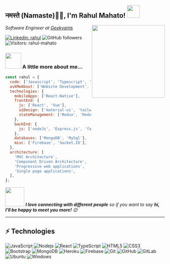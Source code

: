 <h2>नमस्ते (Namaste)🙏🏻, I'm Rahul Mahato! <img src="https://media.giphy.com/media/AOXNxxIJuBQdNTBblp/source.gif" width="40"></h2>
<img align='right' src="https://media.giphy.com/media/3qYvlcgnIka1ayPbqB/source.gif" width="230">
<p><em>Software Engineer at <a href="https://geekyants.com/" target="_blank">Geekyants</a>
</em></p>


[![Linkedin: rahul](https://img.shields.io/badge/-rahul-blue?style=flat-square&logo=Linkedin&logoColor=white&link=https://www.linkedin.com/in/rahul-mahato/)](https://www.linkedin.com/in/rahul-mahato/)
![GitHub followers](https://img.shields.io/github/followers/rahul-mahato?label=Follow&style=social)
![Visitors: rahul-mahato](https://visitor-badge.glitch.me/badge?page_id=rahul-mahato.rahul-mahato)



### <img src="https://media.giphy.com/media/VgCDAzcKvsR6OM0uWg/giphy.gif" width="50"> A little more about me...  

```javascript
const rahul = {
  code: ['Javascript', 'Typescript', 'C++'],
  askMeAbout: ['Website Development', 'React', 'ReactNative', 'photography'],
  technologies: {
    mobileApps: ['React-Native'],
    frontEnd: {
      js: ['React', 'Vue'],
      uiDesign: ['material-ui', 'tailwind', 'bootstrap'],
      stateManagement: ['Redux', 'Redux Saga', 'Thunk'],
    },
    backEnd: {
      js: ['nodeJs', 'Express.js', 'fastify' ,'Mongoose'],
    },
    databases: ['MongoDB', 'MySql'],
    misc: ['Firebase', 'Socket.IO'],
  },
  architecture: [
    'MVC Architecture',
    'Component Driven Architecture',
    'Progressive web applications',
    'Single page applications',
  ],
};

```

<img src="https://media.giphy.com/media/LnQjpWaON8nhr21vNW/giphy.gif" width="60"> <em><b>I love connecting with different people</b> so if you want to say <b>hi, I'll be happy to meet you more!</b> 😊</em>

---



## ⚡ Technologies

![JavaScript](https://img.shields.io/badge/-JavaScript-black?style=flat-square&logo=javascript)
![Nodejs](https://img.shields.io/badge/-Nodejs-black?style=flat-square&logo=Node.js)
![React](https://img.shields.io/badge/-React-black?style=flat-square&logo=react)
![TypeScript](https://img.shields.io/badge/-TypeScript-007ACC?style=flat-square&logo=typescript)
![HTML5](https://img.shields.io/badge/-HTML5-E34F26?style=flat-square&logo=html5&logoColor=white)
![CSS3](https://img.shields.io/badge/-CSS3-1572B6?style=flat-square&logo=css3)
![Bootstrap](https://img.shields.io/badge/-Bootstrap-563D7C?style=flat-square&logo=bootstrap)
![MongoDB](https://img.shields.io/badge/-MongoDB-black?style=flat-square&logo=mongodb)
![Heroku](https://img.shields.io/badge/-Heroku-430098?style=flat-square&logo=heroku)
![Firebase](https://img.shields.io/badge/-Firebase-black?style=flat-square&logo=firebase)
![Git](https://img.shields.io/badge/-Git-black?style=flat-square&logo=git)
![GitHub](https://img.shields.io/badge/-GitHub-181717?style=flat-square&logo=github)
![GitLab](https://img.shields.io/badge/-GitLab-FCA121?style=flat-square&logo=gitlab)
![Ubuntu](https://img.shields.io/badge/-Ubuntu-black?style=flat-square&logo=ubuntu)
![Windows](https://img.shields.io/badge/-Windows-black?style=flat-square&logo=windows)

